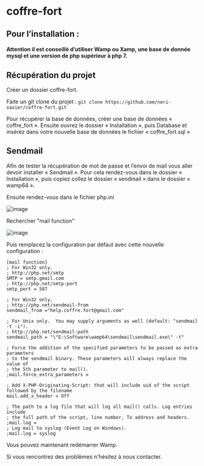 # coffre-fort
## Pour l’installation :
#### Attention il est conseillé d’utiliser Wamp ou Xamp, une base de donnée mysql et une version de php supérieur à php 7.

## Récupération du projet
Créer un dossier coffre-fort.

Faite un git clone du projet :
``` git clone https://github.com/neri-xavier/coffre-fort.git ```

Pour récupérer la base de données, créer une base de données « coffre_fort ». Ensuite ouvrez le dossier « Installation », puis Database et insérez dans votre nouvelle base de données le fichier « coffre_fort.sql »

## Sendmail
Afin de tester la récupération de mot de passe et l’envoi de mail vous aller devoir installer « Sendmail ». Pour cela rendez-vous dans le dossier « Installation », puis copiez collez le dossier « sendmail » dans le dossier « wamp64 ».

Ensuite rendez-vous dans le fichier php.ini

![image](https://user-images.githubusercontent.com/51157220/109821466-4bfecc80-7c36-11eb-9733-36095fbbdc91.png)

Rechercher "mail function"

![image](https://user-images.githubusercontent.com/51157220/109821743-95e7b280-7c36-11eb-9668-0704aa5ee330.png)

Puis remplacez la configuration par défaut avec cette nouvelle configuration :

```
[mail function]
; For Win32 only.
; http://php.net/smtp
SMTP = smtp.gmail.com
; http://php.net/smtp-port
smtp_port = 587

; For Win32 only.
; http://php.net/sendmail-from
sendmail_from ="help.coffre.fort@gmail.com"

; For Unix only.  You may supply arguments as well (default: "sendmail -t -i").
; http://php.net/sendmail-path
sendmail_path = "\"E:\Software\wamp64\sendmail\sendmail.exe\" -t"

; Force the addition of the specified parameters to be passed as extra parameters
; to the sendmail binary. These parameters will always replace the value of
; the 5th parameter to mail().
;mail.force_extra_parameters =

; Add X-PHP-Originating-Script: that will include uid of the script followed by the filename
mail.add_x_header = Off

; The path to a log file that will log all mail() calls. Log entries include
; the full path of the script, line number, To address and headers.
;mail.log =
; Log mail to syslog (Event Log on Windows).
;mail.log = syslog
```

Vous pouvez maintenant redémarrer Wamp.

Si vous rencontrez des problèmes n'hésitez à nous contacter.
